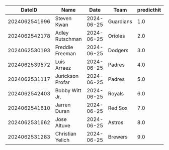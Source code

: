 DateID         |  Name              |  Date        |  Team       |  predicthit  |  predicthitproba     |  hitbool  |  Last7DaysAVG  |  Last15DaysAVG  |  Last30DaysAVG
---------------|--------------------|--------------|-------------|--------------|----------------------|-----------|----------------|-----------------|---------------
2024062541996  |  Steven Kwan       |  2024-06-25  |  Guardians  |  1.0         |  0.6550535351946383  |  False    |  0.333         |  0.449          |  0.457
2024062542178  |  Adley Rutschman   |  2024-06-25  |  Orioles    |  2.0         |  0.6474428663299114  |  False    |  0.429         |  0.28           |  0.311
2024062530193  |  Freddie Freeman   |  2024-06-25  |  Dodgers    |  3.0         |  0.6200566533261124  |  False    |  0.28          |  0.354          |  0.333
2024062539572  |  Luis Arraez       |  2024-06-25  |  Padres     |  4.0         |  0.6123925547908501  |  False    |  0.2           |  0.22           |  0.27
2024062531117  |  Jurickson Profar  |  2024-06-25  |  Padres     |  5.0         |  0.6112489227745607  |  False    |  0.269         |  0.273          |  0.295
2024062542403  |  Bobby Witt Jr.    |  2024-06-25  |  Royals     |  6.0         |  0.6089037159837911  |  False    |  0.148         |  0.273          |  0.325
2024062541610  |  Jarren Duran      |  2024-06-25  |  Red Sox    |  7.0         |  0.6082435670560092  |  False    |  0.464         |  0.431          |  0.33
2024062531662  |  Jose Altuve       |  2024-06-25  |  Astros     |  8.0         |  0.6081070166783901  |  False    |  0.296         |  0.306          |  0.308
2024062531283  |  Christian Yelich  |  2024-06-25  |  Brewers    |  9.0         |  0.6080243985791196  |  False    |  0.259         |  0.296          |  0.311
